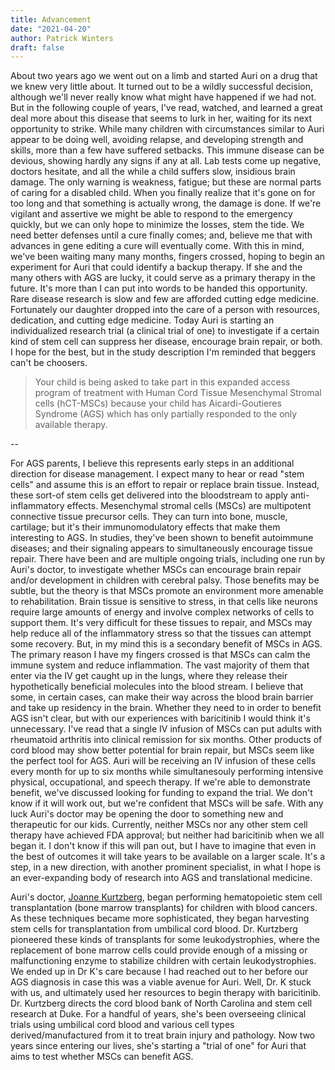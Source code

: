 ```yaml
---
title: Advancement
date: "2021-04-20"
author: Patrick Winters
draft: false
---
```


About two years ago we went out on a limb and started Auri on a drug that we knew very little about. It turned out to be a wildly successful decision, although we'll never really know what might have happened if we had not. But in the following couple of years, I've read, watched, and learned a great deal more about this disease that seems to lurk in her, waiting for its next opportunity to strike. While many children with circumstances similar to Auri appear to be doing well, avoiding relapse, and developing strength and skills, more than a few have suffered setbacks. This immune disease can be devious, showing hardly any signs if any at all. Lab tests come up negative, doctors hesitate, and all the while a child suffers slow, insidious brain damage. The only warning is weakness, fatigue; but these are normal parts of caring for a disabled child. When you finally realize that it's gone on for too long and that something is actually wrong, the damage is done. If we're vigilant and assertive we might be able to respond to the emergency quickly, but we can only hope to minimize the losses, stem the tide. We need better defenses until a cure finally comes; and, believe me that with advances in gene editing a cure will eventually come. With this in mind, we've been waiting many many months, fingers crossed, hoping to begin an experiment for Auri that could identify a backup therapy. If she and the many others with AGS are lucky, it could serve as a primary therapy in the future. It's more than I can put into words to be handed this opportunity. Rare disease research is slow and few are afforded cutting edge medicine. Fortunately our daughter dropped into the care of a person with resources, dedication, and cutting edge medicine. Today Auri is starting an individualized research trial (a clinical trial of one) to investigate if a certain kind of stem cell can suppress her disease, encourage brain repair, or both. I hope for the best, but in the study description I'm reminded that beggers can't be choosers.

> Your child is being asked to take part in this expanded access program of treatment with
Human Cord Tissue Mesenchymal Stromal cells (hCT-MSCs) because your child has
Aicardi-Goutieres Syndrome (AGS) which has only partially responded to the only
available therapy.

--

For AGS parents, I believe this represents early steps in an additional direction for disease management. I expect many to hear or read "stem cells" and assume this is an effort to repair or replace brain tissue. Instead, these sort-of stem cells get delivered into the bloodstream to apply anti-inflammatory effects. Mesenchymal stromal cells (MSCs) are multipotent connective tissue precursor cells. They can turn into bone, muscle, cartilage; but it's their immunomodulatory effects that make them interesting to AGS. In studies, they've been shown to benefit autoimmune diseases; and their signaling appears to simultaneously encourage tissue repair. There have been and are multiple ongoing trials, including one run by Auri's doctor, to investigate whether MSCs can encourage brain repair and/or development in children with cerebral palsy. Those benefits may be subtle, but the theory is that MSCs promote an environment more amenable to rehabilitation. Brain tissue is sensitive to stress, in that cells like neurons require large amounts of energy and involve complex networks of cells to support them. It's very difficult for these tissues to repair, and MSCs may help reduce all of the inflammatory stress so that the tissues can attempt some recovery. But, in my mind this is a secondary benefit of MSCs in AGS. The primary reason I have my fingers crossed is that MSCs can calm the immune system and reduce inflammation. The vast majority of them that enter via the IV get caught up in the lungs, where they release their hypothetically beneficial molecules into the blood stream. I believe that some, in certain cases, can make their way across the blood brain barrier and take up residency in the brain. Whether they need to in order to benefit AGS isn't clear, but with our experiences with baricitinib I would think it's unnecessary. I've read that a single IV infusion of MSCs can put adults with rheumatoid arthritis into clinical remission for six months. Other products of cord blood may show better potential for brain repair, but MSCs seem like the perfect tool for AGS. Auri will be receiving an IV infusion of these cells every month for up to six months while simultanesouly performing intensive physical, occupational, and speech therapy. If we're able to demonstrate benefit, we've discussed looking for funding to expand the trial. We don't know if it will work out, but we're confident that MSCs will be safe. With any luck Auri's doctor may be opening the door to something new and therapeutic for our kids. Currently, neither MSCs nor any other stem cell therapy have achieved FDA approval; but neither had baricitinib when we all began it. I don't know if this will pan out, but I have to imagine that even in the best of outcomes it will take years to be available on a larger scale. It's a step, in a new direction, with another prominent specialist, in what I hope is an ever-expanding body of research into AGS and translational medicine.

Auri's doctor, [Joanne Kurtzberg](https://pediatrics.duke.edu/faculty/joanne-kurtzberg-md), began performing hematopoietic stem cell transplantation (bone marrow transplants) for children with blood cancers. As these techniques became more sophisticated, they began harvesting stem cells for transplantation from umbilical cord blood. Dr. Kurtzberg pioneered these kinds of transplants for some leukodystrophies, where the replacement of bone marrow cells could provide enough of a missing or malfunctioning enzyme to stabilize children with certain leukodystrophies. We ended up in Dr K's care because I had reached out to her before our AGS diagnosis in case this was a viable avenue for Auri. Well, Dr. K stuck with us, and ultimately used her resources to begin therapy with baricitinib. Dr. Kurtzberg directs the cord blood bank of North Carolina and stem cell research at Duke. For a handful of years, she's been overseeing clinical trials using umbilical cord blood and various cell types derived/manufactured from it to treat brain injury and pathology. Now two years since entering our lives, she's starting a "trial of one" for Auri that aims to test whether MSCs can benefit AGS.